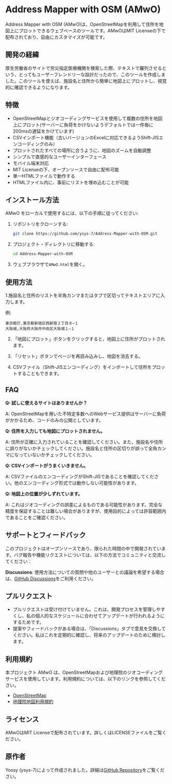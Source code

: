 # Address Mapper with OSM (AMwO)

Address Mapper with OSM (AMwO)は、OpenStreetMapを利用して住所を地図上にプロットできるウェブベースのツールです。AMwOはMIT Licenseの下で配布されており、自由にカスタマイズが可能です。

## 開発の経緯

厚生労働省のサイトで労災指定医療機関を検索した際、テキストで羅列させるという、とってもユーザーフレンドリーな設計だったので、このツールを作成しました。このツールを使えば、施設名と住所から簡単に地図上にプロットし、視覚的に確認できるようになります。

## 特徴

- OpenStreetMapとジオコーディングサービスを使用して複数の住所を地図上にプロット(サーバーに負荷をかけないようデフォルトでは一件毎に200msの遅延をかけています)
- CSVインポート機能（古いバージョンのExcelに対応できるようShift-JISエンコーディングのみ）
- プロットされたすべての場所に合うように、地図のズームを自動調整
- シンプルで直感的なユーザーインターフェース
- モバイル端末対応
- MIT Licenseの下、オープンソースで自由に配布可能
- 単一HTMLファイルで動作する
- HTMLファイル内に、事前にリストを埋め込むことが可能

## インストール方法

AMwO をローカルで使用するには、以下の手順に従ってください:

1. リポジトリをクローンする:
   
   ```sh
   git clone https://github.com/ysys-7/Address-Mapper-with-OSM.git
   ```

2. プロジェクト・ディレクトリに移動する:
   
   ```sh
   cd Address-Mapper-with-OSM
   ```

3. ウェブブラウザで`AMwO.html`を開く。

## 使用方法

1.施設名と住所のリストを半角カンマまたはタブで区切ってテキストエリアに入力します。

例:

```plaintext
東京都庁,東京都新宿区西新宿２丁目８−１
大阪城,大阪府大阪市中央区大阪城１−１
```

2. 「地図にプロット」ボタンをクリックすると、地図上に住所がプロットされます。

3. 「リセット」ボタンでページを再読み込みし、地図を消去する。

4. CSVファイル（Shift-JISエンコーディング）をインポートして住所をプロットすることもできます。

## FAQ

**Q: 試しに使えるサイトはありませんか？**

A: OpenStreetMapを用いた不特定多数へのWebサービス提供はサーバーに負荷がかかるため、コードのみの公開としています。

**Q: 住所を入力しても地図にプロットされません。**

A: 住所が正確に入力されていることを確認してください。また、施設名や住所に誤りがないかチェックしてください。施設名と住所の区切りが誤って全角カンマになっていないかチェックしてください。

**Q: CSVインポートがうまくいきません。**

A: CSVファイルのエンコーディングがShift-JISであることを確認してください。他のエンコーディング形式では動作しない可能性があります。

**Q: 地図上の位置が少しずれています。**

A: これはジオコーディングの誤差によるものである可能性があります。完全な精度を保証することは難しい場合がありますが、使用目的によっては許容範囲内であることをご確認ください。

## サポートとフィードバック

このプロジェクトはオープンソースであり、限られた時間の中で開発されています。バグ報告や機能リクエストについては、以下の方法でコミュニティと交流してください：

**Discussions**: 使用方法についての質問や他のユーザーとの議論を希望する場合は、[GitHub Discussions](https://github.com/ysys-7/Address-Mapper-with-OSM/discussions)をご利用ください。

## プルリクエスト

- プルリクエストは受け付けていません。これは、開発プロセスを管理しやすくし、私の個人的なスケジュールに合わせてアップデートが行われるようにするためです。
- 提案やフィードバックがある場合は、「Discussions」タブで意見を交換してください。私はこれを定期的に確認し、将来のアップデートのために検討します。

## 利用規約

本プロジェクト AMwO は、OpenStreetMapおよび地理院のジオコーディングサービスを使用しています。利用規約については、以下のリンクを参照してください。

- [OpenStreetMap](https://wiki.openstreetmap.org/wiki/JA:%E3%82%BF%E3%82%A4%E3%83%AB%E5%88%A9%E7%94%A8%E8%A6%8F%E7%B4%84)
- [地理院地図利用規約](https://maps.gsi.go.jp/help/termsofuse.html)

## ライセンス

AMwOはMIT Licenseで配布されています。詳しくはLICENSEファイルをご覧ください。

## 原作者

Yossy (ysys-7)によって作成されました。詳細は[GitHub Repository](https://github.com/ysys-7/Address-Mapper-with-OSM)をご覧ください。
